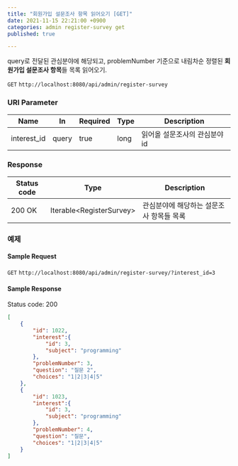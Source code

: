 ```yaml
---
title: "회원가입 설문조사 항목 읽어오기 [GET]"
date: 2021-11-15 22:21:00 +0900
categories: admin register-survey get
published: true

---
```


query로 전달된 관심분야에 해당되고, problemNumber 기준으로 내림차순 정렬된 **회원가입 설문조사 항목**들 목록 읽어오기.

`GET` `http://localhost:8080/api/admin/register-survey`

### URI Parameter

| Name        | In    | Required | Type | Description                   |
| ----------- | ----- | -------- | ---- | ----------------------------- |
| interest_id | query | true     | long | 읽어올 설문조사의 관심분야 id |

### Response

| Status code | Type                      | Description                              |
| ----------- | ------------------------- | ---------------------------------------- |
| 200 OK      | Iterable\<RegisterSurvey> | 관심분야에 해당하는 설문조사 항목들 목록 |



### 예제

#### Sample Request

`GET` `http://localhost:8080/api/admin/register-survey/?interest_id=3`

#### Sample Response

Status code: 200

```json
[
    {
        "id": 1022,
        "interest":{
            "id": 3,
            "subject": "programming"
        },
        "problemNumber": 3,
        "question": "질문 2",
        "choices": "1|2|3|4|5"
    },
    {
        "id": 1023,
        "interest":{
            "id": 3,
            "subject": "programming"
        },
        "problemNumber": 4,
        "question": "질문",
        "choices": "1|2|3|4|5"
    }
]
```

